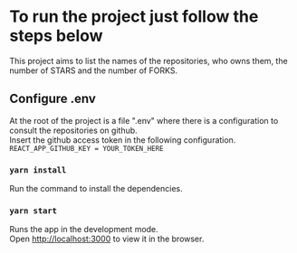 # To run the project just follow the steps below

This project aims to list the names of the repositories, who owns them, the number of STARS and the number of FORKS.

## Configure .env

At the root of the project is a file ".env" where there is a configuration to consult the repositories on github.<br />
Insert the github access token in the following configuration.<br />
`REACT_APP_GITHUB_KEY = YOUR_TOKEN_HERE`

### `yarn install`

Run the command to install the dependencies.

### `yarn start`

Runs the app in the development mode.<br />
Open [http://localhost:3000](http://localhost:3000) to view it in the browser.

